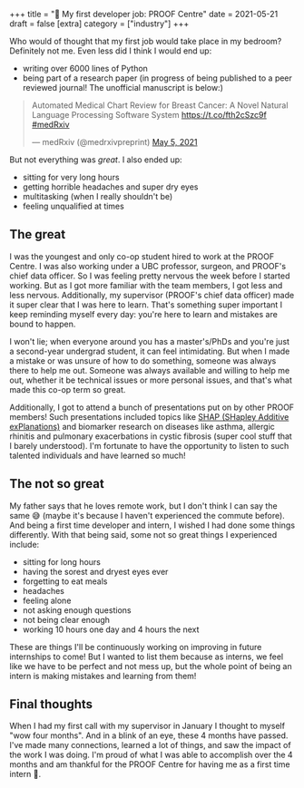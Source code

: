 +++
title = "💼 My first developer job: PROOF Centre"
date = 2021-05-21
draft = false
[extra]
category = ["industry"]
+++

Who would of thought that my first job would take place in my bedroom? <!-- more --> Definitely not me. Even less did I think I would end up:
- writing over 6000 lines of Python
- being part of a research paper (in progress of being published to a peer reviewed journal! The unofficial manuscript is below:)

<blockquote class="twitter-tweet"><p lang="en" dir="ltr">Automated Medical Chart Review for Breast Cancer: A Novel Natural Language Processing Software System <a href="https://t.co/fth2cSzc9f">https://t.co/fth2cSzc9f</a> <a href="https://twitter.com/hashtag/medRxiv?src=hash&amp;ref_src=twsrc%5Etfw">#medRxiv</a></p>&mdash; medRxiv (@medrxivpreprint) <a href="https://twitter.com/medrxivpreprint/status/1389786855286128641?ref_src=twsrc%5Etfw">May 5, 2021</a></blockquote> <script async src="https://platform.twitter.com/widgets.js" charset="utf-8"></script> 


But not everything was *great*. I also ended up:
- sitting for very long hours
- getting horrible headaches and super dry eyes
- multitasking (when I really shouldn't be)
- feeling unqualified at times

## The great
I was the youngest and only co-op student hired to work at the PROOF Centre. I was also working under a UBC professor, surgeon, and PROOF's chief data officer. So I was feeling pretty nervous the week before I started working. But as I got more familiar with the team members, I got less and less nervous. Additionally, my supervisor (PROOF's chief data officer) made it super clear that I was here to learn. That's something super important I keep reminding myself every day: you're here to learn and mistakes are bound to happen. 

I won't lie; when everyone around you has a master's/PhDs and you're just a second-year undergrad student, it can feel intimidating. But when I made a mistake or was unsure of how to do something, someone was always there to help me out. Someone was always available and willing to help me out, whether it be technical issues or more personal issues,  and that's what made this co-op term so great.

Additionally, I got to attend a bunch of presentations put on by other PROOF members! Such presentations included topics like [SHAP (SHapley Additive exPlanations)](https://shap.readthedocs.io/en/latest/) and biomarker research on diseases like asthma, allergic rhinitis and pulmonary exacerbations in cystic fibrosis (super cool stuff that I barely understood). I'm fortunate to have the opportunity to listen to such talented individuals and have learned so much!

## The not so great
My father says that he loves remote work, but I don't think I can say the same 😅 (maybe it's because I haven't experienced the commute before). And being a first time developer and intern, I wished I had done some things differently. With that being said, some not so great things I experienced include: 

- sitting for long hours
- having the sorest and dryest eyes ever
- forgetting to eat meals
- headaches
- feeling alone
- not asking enough questions
- not being clear enough
- working 10 hours one day and 4 hours the next

These are things I'll be continuously working on improving in future internships to come! But I wanted to list them because as interns, we feel like we have to be perfect and not mess up, but the whole point of being an intern is making mistakes and learning from them!

## Final thoughts
When I had my first call with my supervisor in January I thought to myself "wow four months". And in a blink of an eye, these 4 months have passed. I've made many connections, learned a lot of things, and saw the impact of the work I was doing. I'm proud of what I was able to accomplish over the 4 months and am thankful for the PROOF Centre for having me as a first time intern 💖.

